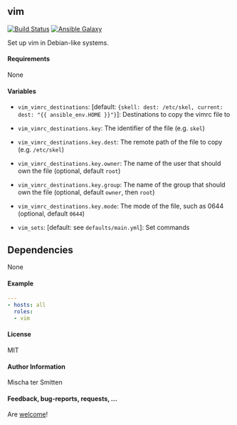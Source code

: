 ## vim

[![Build Status](https://travis-ci.org/Oefenweb/ansible-vim.svg?branch=master)](https://travis-ci.org/Oefenweb/ansible-vim) [![Ansible Galaxy](http://img.shields.io/badge/ansible--galaxy-vim-blue.svg)](https://galaxy.ansible.com/tersmitten/vim)

Set up vim in Debian-like systems.

#### Requirements

None

#### Variables

* `vim_vimrc_destinations`: [default: `{skell: dest: /etc/skel, current: dest: "{{ ansible_env.HOME }}"}`]: Destinations to copy the vimrc file to
* `vim_vimrc_destinations.key`: The identifier of the file (e.g. `skel`)
* `vim_vimrc_destinations.key.dest`: The remote path of the file to copy (e.g. `/etc/skel`)
* `vim_vimrc_destinations.key.owner`: The name of the user that should own the file (optional, default `root`)
* `vim_vimrc_destinations.key.group`: The name of the group that should own the file (optional, default `owner`, then `root`)
* `vim_vimrc_destinations.key.mode`: The mode of the file, such as 0644 (optional, default `0644`)

* `vim_sets`: [default: see `defaults/main.yml`]: Set commands

## Dependencies

None

#### Example

```yaml
---
- hosts: all
  roles:
  - vim
```

#### License

MIT

#### Author Information

Mischa ter Smitten

#### Feedback, bug-reports, requests, ...

Are [welcome](https://github.com/Oefenweb/ansible-vim/issues)!
